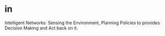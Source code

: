 # in
Intelligent Networks: Sensing the Environment, Planning Policies to provides Decision Making and Act back on it.
